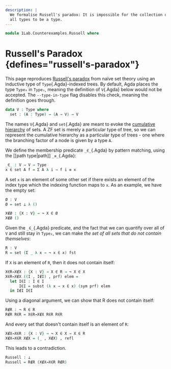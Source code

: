 ```yaml
---
description: |
  We formalise Russell's paradox: It is impossible for the collection of
  all types to be a type.
---
```

<!--
```agda
{-# OPTIONS --type-in-type #-}
open import 1Lab.Path
open import 1Lab.Type
```
-->

```agda
module 1Lab.Counterexamples.Russell where
```

# Russell's Paradox {defines="russell's-paradox"}

This page reproduces [Russell's paradox] from naïve set theory using an
inductive type of `Type`{.Agda}-indexed trees. By default, Agda places
the type `Type₀` in `Type₁`, meaning the definition of `V`{.Agda} below
would not be accepted. The `--type-in-type` flag disables this check,
meaning the definition goes through.

[Russell's paradox]: https://en.wikipedia.org/wiki/Russell%27s_paradox

```agda
data V : Type where
  set : (A : Type) → (A → V) → V
```

The names `V`{.Agda} and `set`{.Agda} are meant to evoke the [cumulative
hierarchy] of sets. A ZF set is merely a particular type of tree, so we
can represent the cumulative hierarchy as a particular type of trees -
one where the branching factor of a node is given by a type `A`.

[cumulative hierarchy]: https://en.wikipedia.org/wiki/Von_Neumann_universe

We define the membership predicate `_∈_`{.Agda} by pattern matching,
using the [[path type|path]] `_≡_`{.Agda}:

```agda
_∈_ : V → V → Type
x ∈ set A f = Σ A λ i → f i ≡ x
```

A set `x` is an element of some other set if there exists an element of
the index type which the indexing function maps to `x`. As an example,
we have the empty set:

```agda
Ø : V
Ø = set ⊥ λ ()

X∉Ø : {X : V} → ¬ X ∈ Ø
X∉Ø ()
```

Given the `_∈_`{.Agda} predicate, and the fact that we can quantify over
all of `V` and still stay in `Type₀`, we can make _the set of all sets
that do not contain themselves_:

```agda
R : V
R = set (Σ _ λ x → ¬ x ∈ x) fst
```

If `X` is an element of `R`, then it does not contain itself:

```agda
X∈R→X∉X : {X : V} → X ∈ R → ¬ X ∈ X
X∈R→X∉X ((I , I∉I) , prf) elem =
  let I∈I : I ∈ I
      I∈I = subst (λ x → x ∈ x) (sym prf) elem
  in I∉I I∈I
```

Using a diagonal argument, we can show that R does not contain itself:

```agda
R∉R : ¬ R ∈ R
R∉R R∈R = X∈R→X∉X R∈R R∈R
```

And every set that doesn't contain itself is an element of `R`:

```agda
X∉X→X∈R : {X : V} → ¬ X ∈ X → X ∈ R
X∉X→X∈R X∉X = (_ , X∉X) , refl
```

This leads to a contradiction.

```agda
Russell : ⊥
Russell = R∉R (X∉X→X∈R R∉R)
```
